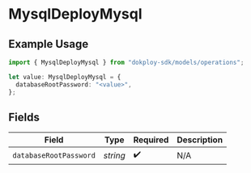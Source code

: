 # MysqlDeployMysql

## Example Usage

```typescript
import { MysqlDeployMysql } from "dokploy-sdk/models/operations";

let value: MysqlDeployMysql = {
  databaseRootPassword: "<value>",
};
```

## Fields

| Field                  | Type                   | Required               | Description            |
| ---------------------- | ---------------------- | ---------------------- | ---------------------- |
| `databaseRootPassword` | *string*               | :heavy_check_mark:     | N/A                    |